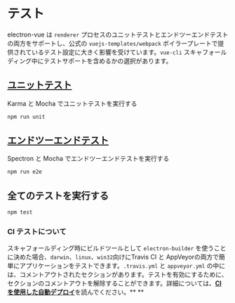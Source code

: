 # テスト

electron-vue は `renderer` プロセスのユニットテストとエンドツーエンドテストの両方をサポートし、公式の `vuejs-templates/webpack` ボイラープレートで提供されているテスト設定に大きく影響を受けています。`vue-cli`  スキャフォールディング中にテストサポートを含めるかの選択があります。

## [ユニットテスト](unittesting.md)

Karma と Mocha でユニットテストを実行する

```bash
npm run unit
```

## [エンドツーエンドテスト](end-to-end_testing.md)

Spectron と Mocha でエンドツーエンドテストを実行する

```bash
npm run e2e
```

## 全てのテストを実行する

```bash
npm test
```

### CI テストについて

スキャフォールディング時にビルドツールとして `electron-builder` を使うことに決めた場合、`darwin`、`linux`、`win32`向けにTravis CI と AppVeyorの両方で簡単にアプリケーションをテストできます。`.travis.yml` と `appveyor.yml` の中には、コメントアウトされたセクションがあります。テストを有効にするために、セクションのコメントアウトを解除することができます。詳細については、[**CI を使用した自動デプロイ**](/using-electron-builder.md#automated-deployments-using-ci)を読んでください。** **
